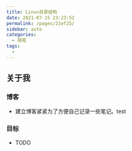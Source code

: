 ```yaml
---
title: Linux目录结构
date: 2021-07-15 23:23:52
permalink: /pages/21ef25/
sidebar: auto
categories:
  - 随笔
tags:
  -
---
```


## 关于我

### 博客

- 建立博客紧紧为了方便自己记录一些笔记。test

### 目标

- TODO

